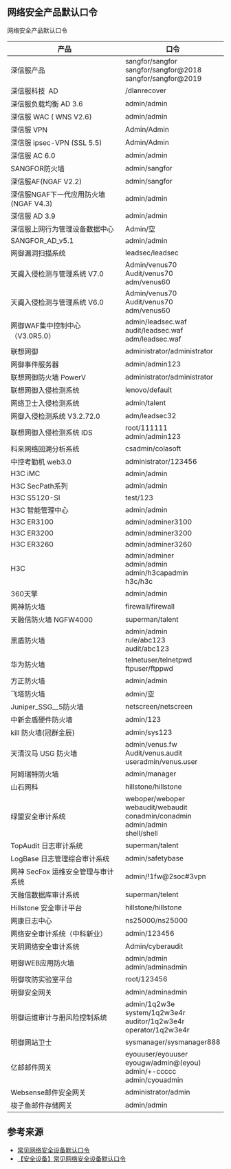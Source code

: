 ## 网络安全产品默认口令

网络安全产品默认口令

| 产品                                  | 口令                                                         |
| ------------------------------------- | ------------------------------------------------------------ |
| 深信服产品                            | sangfor/sangfor<br/>sangfor/sangfor@2018<br/>sangfor/sangfor@2019 |
| 深信服科技 AD                         | /dlanrecover                                                 |
| 深信服负载均衡 AD 3.6                 | admin/admin                                                  |
| 深信服 WAC ( WNS V2.6)                | admin/admin                                                  |
| 深信服 VPN                            | Admin/Admin                                                  |
| 深信服 ipsec-VPN (SSL 5.5)            | Admin/Admin                                                  |
| 深信服 AC 6.0                         | admin/admin                                                  |
| SANGFOR防火墙                         | admin/sangfor                                                |
| 深信服AF(NGAF V2.2)                   | admin/sangfor                                                |
| 深信服NGAF下一代应用防火墙(NGAF V4.3) | admin/admin                                                  |
| 深信服 AD 3.9                         | admin/admin                                                  |
| 深信服上网行为管理设备数据中心        | Admin/空                                                     |
| SANGFOR_AD_v5.1                       | admin/admin                                                  |
| 网御漏洞扫描系统                      | leadsec/leadsec                                              |
| 天阗入侵检测与管理系统 V7.0           | Admin/venus70 <br />Audit/venus70 <br />adm/venus60          |
| 天阗入侵检测与管理系统 V6.0           | Admin/venus70 <br />Audit/venus70 <br />adm/venus60          |
| 网御WAF集中控制中心（V3.0R5.0）       | admin/leadsec.waf <br />audit/leadsec.waf<br />adm/leadsec.waf |
| 联想网御                              | administrator/administrator                                  |
| 网御事件服务器                        | admin/admin123                                               |
| 联想网御防火墙 PowerV                 | administrator/administrator                                  |
| 联想网御入侵检测系统                  | lenovo/default                                               |
| 网络卫士入侵检测系统                  | admin/talent                                                 |
| 网御入侵检测系统 V3.2.72.0            | adm/leadsec32                                                |
| 联想网御入侵检测系统 IDS              | root/111111 <br />admin/admin123                             |
| 科来网络回溯分析系统                  | csadmin/colasoft                                             |
| 中控考勤机 web3.0                     | administrator/123456                                         |
| H3C iMC                               | admin/admin                                                  |
| H3C SecPath系列                       | admin/admin                                                  |
| H3C S5120-SI                          | test/123                                                     |
| H3C 智能管理中心                      | admin/admin                                                  |
| H3C ER3100                            | admin/adminer3100                                            |
| H3C ER3200                            | admin/adminer3200                                            |
| H3C ER3260                            | admin/adminer3260                                            |
| H3C                                   | admin/adminer <br/>admin/admin <br />admin/h3capadmin <br />h3c/h3c |
| 360天擎                               | admin/admin                                                  |
| 网神防火墙                            | firewall/firewall                                            |
| 天融信防火墙 NGFW4000                 | superman/talent                                              |
| 黑盾防火墙                            | admin/admin <br />rule/abc123 <br />audit/abc123             |
| 华为防火墙                            | telnetuser/telnetpwd <br/>ftpuser/ftppwd                     |
| 方正防火墙                            | admin/admin                                                  |
| 飞塔防火墙                            | admin/空                                                     |
| Juniper_SSG__5防火墙                  | netscreen/netscreen                                          |
| 中新金盾硬件防火墙                    | admin/123                                                    |
| kill 防火墙(冠群金辰)                 | admin/sys123                                                 |
| 天清汉马 USG 防火墙                   | admin/venus.fw <br />Audit/venus.audit <br />useradmin/venus.user |
| 阿姆瑞特防火墙                        | admin/manager                                                |
| 山石网科                              | hillstone/hillstone                                          |
| 绿盟安全审计系统                      | weboper/weboper <br />webaudit/webaudit <br />conadmin/conadmin <br />admin/admin <br />shell/shell |
| TopAudit 日志审计系统                 | superman/talent                                              |
| LogBase 日志管理综合审计系统          | admin/safetybase                                             |
| 网神 SecFox 运维安全管理与审计系统    | admin/!1fw@2soc#3vpn                                         |
| 天融信数据库审计系统                  | superman/telent                                              |
| Hillstone 安全审计平台                | hillstone/hillstone                                          |
| 网康日志中心                          | ns25000/ns25000                                              |
| 网络安全审计系统（中科新业）          | admin/123456                                                 |
| 天玥网络安全审计系统                  | Admin/cyberaudit                                             |
| 明御WEB应用防火墙                     | admin/admin <br />admin/adminadmin                           |
| 明御攻防实验室平台                    | root/123456                                                  |
| 明御安全网关                          | admin/adminadmin                                             |
| 明御运维审计与册风险控制系统          | admin/1q2w3e <br />system/1q2w3e4r <br />auditor/1q2w3e4r <br />operator/1q2w3e4r |
| 明御网站卫士                          | sysmanager/sysmanager888                                     |
| 亿邮邮件网关                          | eyouuser/eyouuser <br />eyougw/admin@(eyou) <br />admin/+-ccccc <br />admin/cyouadmin |
| Websense邮件安全网关                  | administrator/admin                                          |
| 梭子鱼邮件存储网关                    | admin/admin                                                  |

## 参考来源

- [常见网络安全设备默认口令](https://www.cnblogs.com/R3col/p/12452571.html)
- [【安全设备】常见网络安全设备默认口令](https://www.it2021.com/security/614.html)